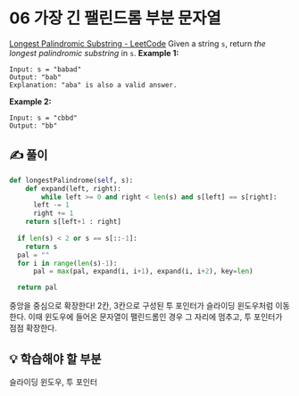 # 06 가장 긴 팰린드롬 부분 문자열

[Longest Palindromic Substring - LeetCode](https://leetcode.com/problems/longest-palindromic-substring/submissions/)
Given a string `s`, return *the longest palindromic substring* in `s`.
**Example 1:**
```
Input: s = "babad"
Output: "bab"
Explanation: "aba" is also a valid answer.

```

**Example 2:**
```
Input: s = "cbbd"
Output: "bb"
```

## ✍️ 풀이

```python
def longestPalindrome(self, s):
	def expand(left, right):
		while left >= 0 and right < len(s) and s[left] == s[right]:
      left -= 1
      right += 1
    return s[left+1 : right]
        
  if len(s) < 2 or s == s[::-1]:
    return s
  pal = ""
  for i in range(len(s)-1):
	  pal = max(pal, expand(i, i+1), expand(i, i+2), key=len)

  return pal
```
중앙을 중심으로 확장한다!
2칸, 3칸으로 구성된 투 포인터가 슬라이딩 윈도우처럼 이동한다. 이때 윈도우에 들어온 문자열이 팰린드롬인 경우 그 자리에 멈추고, 투 포인터가 점점 확장한다.

## 💡 학습해야 할 부분
슬라이딩 윈도우, 투 포인터
